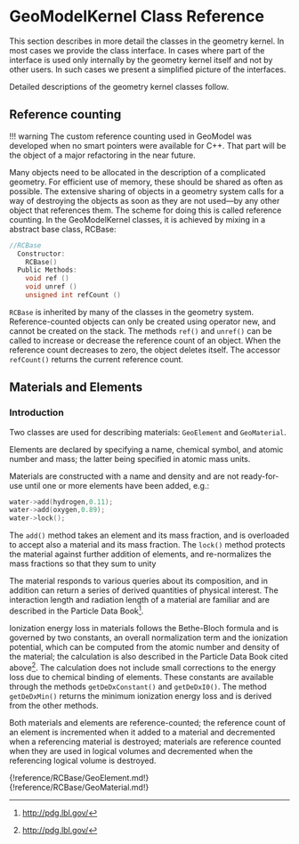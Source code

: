 # GeoModelKernel Class Reference

This section describes in more detail the classes in the geometry kernel. In most cases we provide the class interface. In cases where part of the interface is used only internally by the geometry kernel itself and not by other users. In such cases we present a simplified picture of the interfaces.

Detailed descriptions of the geometry kernel classes follow.

## Reference counting


!!! warning
    The custom reference counting used in GeoModel was developed when no smart pointers were available for C++. That part will be the object of a major refactoring in the near future.


Many objects need to be allocated in the description of a complicated geometry. For efficient use of memory, these should be shared as often as possible. The extensive sharing of objects in a geometry system calls for a way of destroying the objects as soon as they are not used—by any other object that references them. The scheme for doing this is called reference counting. In the GeoModelKernel classes, it is achieved by mixing in a abstract base class, RCBase:

```cpp
//RCBase
  Constructor:
    RCBase()
  Public Methods:
    void ref ()
    void unref ()
    unsigned int refCount ()
```

`RCBase` is inherited by many of the classes in the geometry system. Reference-counted objects can only be created using operator new, and cannot be created on the stack. The methods `ref()` and `unref()` can be called to increase or decrease the reference count of an object. When the reference count decreases to zero, the object deletes itself. The accessor `refCount()` returns the current reference count.


## Materials and Elements

### Introduction

Two classes are used for describing materials: `GeoElement` and `GeoMaterial`.

Elements are declared by specifying a name, chemical symbol, and atomic number and mass; the latter being specified in atomic mass units.

Materials are constructed with a name and density and are not ready-for-use until one or more elements have been added, e.g.:

```cpp
water->add(hydrogen,0.11);
water->add(oxygen,0.89);
water->lock();
```

The `add()` method takes an element and its mass fraction, and is overloaded to accept also a material and its mass fraction. The `lock()` method protects the material against further addition of elements, and re-normalizes the mass fractions so that they sum to unity

The material responds to various queries about its composition, and in addition can return a series of derived quantities of physical interest. The interaction length and radiation length of a material are familiar and are described in the Particle Data Book[^n1].

[^n1]: http://pdg.lbl.gov/

Ionization energy loss in materials follows the Bethe-Bloch formula and is governed by two constants, an overall normalization term and the ionization potential, which can be computed from the atomic number and density of the material; the calculation is also described in the Particle Data Book cited above[^n1]. The calculation does not include small corrections to the energy loss due to chemical binding of elements. These constants are available through the methods `getDeDxConstant()` and `getDeDxI0()`. The method `getDeDxMin()` returns the minimum ionization energy loss and is derived from the other methods.

Both materials and elements are reference-counted; the reference count of an element is incremented when it added to a material and decremented when a referencing material is destroyed; materials are reference counted when they are used in logical volumes and decremented when the referencing logical volume is destroyed.

{!reference/RCBase/GeoElement.md!}
{!reference/RCBase/GeoMaterial.md!}
